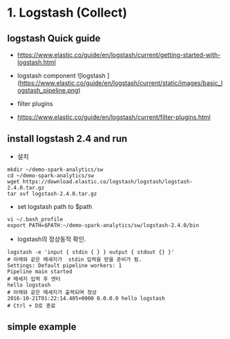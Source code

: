 # 1. Logstash (Collect)

## logstash Quick guide
 - https://www.elastic.co/guide/en/logstash/current/getting-started-with-logstash.html

- logstash component
![logstash ]
(https://www.elastic.co/guide/en/logstash/current/static/images/basic_logstash_pipeline.png)

- filter plugins
 - https://www.elastic.co/guide/en/logstash/current/filter-plugins.html


## install logstash 2.4  and run

- 설치
```
mkdir ~/demo-spark-analytics/sw
cd ~/demo-spark-analytics/sw
wget https://download.elastic.co/logstash/logstash/logstash-2.4.0.tar.gz
tar xvf logstash-2.4.0.tar.gz
```


- set logstash path to $path
```
vi ~/.bash_profile
export PATH=$PATH:~/demo-spark-analytics/sw/logstash-2.4.0/bin
```


- logstash의 정상동작 확인.
```
logstash -e 'input { stdin { } } output { stdout {} }'
# 아래와 같은 메세지가  stdin 입력을 받을 준비가 됨.
Settings: Default pipeline workers: 1
Pipeline main started
# 메세지 입력 후 엔터
hello logstash
# 아래와 같은 메세지가 출력되며 정상
2016-10-21T01:22:14.405+0000 0.0.0.0 hello logstash
# Ctrl + D로 종료
```



## simple example
